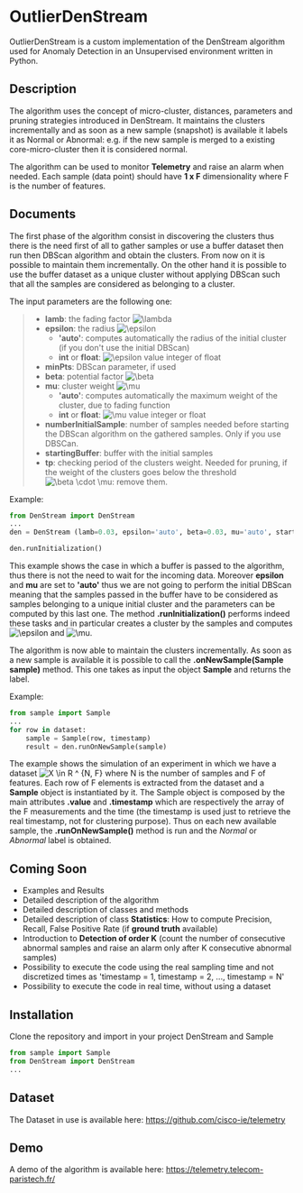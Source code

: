 **OutlierDenStream**
===================


OutlierDenStream is a custom implementation of the DenStream algorithm used for Anomaly Detection in an Unsupervised environment written in Python. 

Description
-------------


The algorithm uses the concept of micro-cluster, distances, parameters and pruning strategies introduced in DenStream. It maintains the clusters incrementally and as soon as a new sample (snapshot) is available it labels it as Normal or Abnormal: e.g. if the new sample is merged to a existing core-micro-cluster then it is considered normal.

The algorithm can be used to monitor **Telemetry** and raise an alarm when needed. Each sample (data point) should have **1 x F** dimensionality where F is the number of features.


Documents
-------------


The first phase of the algorithm consist in discovering the clusters thus there is the need first of all to gather samples or use a buffer dataset then run then DBScan algorithm and obtain the clusters. From now on it is possible to maintain them incrementally. On the other hand it is possible to use the buffer dataset as a unique cluster without applying DBScan such that all the samples are considered as belonging to a cluster. 

The input parameters are the following one:

> * **lamb**: the fading factor <img src="https://latex.codecogs.com/gif.latex?\lambda" title="\lambda" />
> * **epsilon**: the radius <img src="https://latex.codecogs.com/gif.latex?\epsilon" title="\epsilon" />
>   * **'auto'**: computes automatically the radius of the initial cluster (if you don't use the initial DBScan)
>   * **int** or **float**: <img src="https://latex.codecogs.com/gif.latex?\epsilon" title="\epsilon" /> value integer of float
> * **minPts**: DBScan parameter, if used
> * **beta**: potential factor <img src="https://latex.codecogs.com/gif.latex?\beta" title="\beta" />
> * **mu**: cluster weight <img src="https://latex.codecogs.com/gif.latex?\mu" title="\mu" />
>   * **'auto'**: computes automatically the maximum weight of the cluster, due to fading function
>   * **int** or **float**:  <img src="https://latex.codecogs.com/gif.latex?\mu" title="\mu" /> value integer or float
> * **numberInitialSample**: number of samples needed before starting the DBScan algorithm on the gathered samples. Only if you use DBSCan.
> * **startingBuffer**: buffer with the initial samples
> * **tp**: checking period of the clusters weight. Needed for pruning, if the weight of the clusters goes below the threshold <img src="https://latex.codecogs.com/gif.latex?\beta&space;\cdot&space;\mu" title="\beta \cdot \mu" />: remove them.

Example:

```python
from DenStream import DenStream
...
den = DenStream (lamb=0.03, epsilon='auto', beta=0.03, mu='auto', startingBuffer=bufferDf, tp=12)

den.runInitialization()
```

This example shows the case in which a buffer is passed to the algorithm, thus there is not the need to wait for the incoming data. Moreover **epsilon** and **mu** are set to **'auto'** thus we are not going to perform the initial DBScan meaning that the samples passed in the buffer have to be considered as samples belonging to a unique initial cluster and the parameters can be computed by this last one. The method **.runInitialization()** performs indeed these tasks and in particular creates a cluster by the samples and computes <img src="https://latex.codecogs.com/gif.latex?\epsilon" title="\epsilon" /> and <img src="https://latex.codecogs.com/gif.latex?\mu" title="\mu" />.

The algorithm is now able to maintain the clusters incrementally. As soon as a new sample is available it is possible to call the **.onNewSample(Sample sample)** method. This one takes as input the object **Sample** and returns the label.

Example:
```python
from sample import Sample
...
for row in dataset:
    sample = Sample(row, timestamp)
    result = den.runOnNewSample(sample)
```

The example shows the simulation of an experiment in which we have a dataset <img src="https://latex.codecogs.com/gif.latex?X&space;\in&space;R&space;^&space;{N,&space;F}" title="X \in R ^ {N, F}" /> where N is the number of samples and F of features. Each row of F elements is extracted from the dataset and a **Sample** object is instantiated by it. The Sample object is composed by the main attributes **.value** and **.timestamp** which are respectively the array of the F measurements and the time (the timestamp is used just to retrieve the real timestamp, not for clustering purpose).
Thus on each new available sample, the **.runOnNewSample()** method is run and the *Normal* or *Abnormal* label is obtained.  

Coming Soon
-------------


* Examples and Results
* Detailed description of the algorithm
* Detailed description of classes and methods
* Detailed description of class **Statistics**: How to compute Precision, Recall, False Positive Rate (if **ground truth** available)
* Introduction to **Detection of order K** (count the number of consecutive abnormal samples and raise an alarm only after K consecutive abnormal samples)
* Possibility to execute the code using the real sampling time and not discretized times as 'timestamp = 1, timestamp = 2, ..., timestamp = N'
* Possibility to execute the code in real time, without using a dataset

Installation
---

Clone the repository and import in your project DenStream and Sample

```python
from sample import Sample
from DenStream import DenStream
...
```

Dataset
---

The Dataset in use is available here: https://github.com/cisco-ie/telemetry

Demo
---

A demo of the algorithm is available here: https://telemetry.telecom-paristech.fr/
